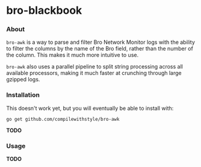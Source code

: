 # bro-blackbook

### About

`bro-awk` is a way to parse and filter Bro Network Monitor logs with the ability to filter
the columns by the name of the Bro field, rather than the number of the column. This makes
it much more intuitive to use.

`bro-awk` also uses a parallel pipeline to split string processing across all available
processors, making it much faster at crunching through large gzipped logs.

### Installation

This doesn't work yet, but you will eventually be able to install with:

	go get github.com/compilewithstyle/bro-awk

__TODO__

### Usage

__TODO__
